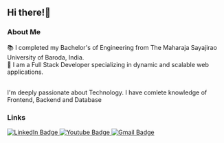 <h2> Hi there!👋</h2>

<h3>About Me</h3>
<div>📚 I completed my Bachelor's of Engineering from The Maharaja Sayajirao University of Baroda, India.  </div>
<div>📝 I am a Full Stack Developer specializing in dynamic and scalable web applications.</div><br>

<p>I'm deeply passionate about Technology. I have comlete knowledge of Frontend, Backend and Database</p>

<h3>Links</h3>

<div id="badges">
  <a href="linkedin.com/in/saurav-hadiya-66a284216">
    <img src="https://img.shields.io/badge/LinkedIn-blue?style=for-the-badge&logo=linkedin&logoColor=white" alt="LinkedIn Badge"/>
  </a>
  <a href="your-youtube-URL">
    <img src="https://img.shields.io/badge/YouTube-red?style=for-the-badge&logo=youtube&logoColor=white" alt="Youtube Badge"/>
  </a>
  <a href="sauravhadiya21@gmail.com">
<img src="https://img.shields.io/badge/Gmail-D14836?style=for-the-badge&logo=gmail&logoColor=white" alt="Gmail Badge"/>
  </a>
</div>

<!--

- 🔭 I’m currently working on ...
- 🌱 I’m currently learning ...
- 👯 I’m looking to collaborate on ...
- 🤔 I’m looking for help with ...
- 💬 Ask me about ...
- 📫 How to reach me: ...
- 😄 Pronouns: ...
- ⚡ Fun fact: ...
-->
 
